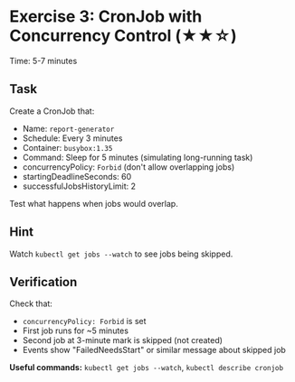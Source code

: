 # Exercise 3: CronJob with Concurrency Control (★★☆)

Time: 5-7 minutes

## Task

Create a CronJob that:

- Name: `report-generator`
- Schedule: Every 3 minutes
- Container: `busybox:1.35`
- Command: Sleep for 5 minutes (simulating long-running task)
- concurrencyPolicy: `Forbid` (don't allow overlapping jobs)
- startingDeadlineSeconds: 60
- successfulJobsHistoryLimit: 2

Test what happens when jobs would overlap.

## Hint

Watch `kubectl get jobs --watch` to see jobs being skipped.

## Verification

Check that:

- `concurrencyPolicy: Forbid` is set
- First job runs for ~5 minutes
- Second job at 3-minute mark is skipped (not created)
- Events show "FailedNeedsStart" or similar message about skipped job

**Useful commands:** `kubectl get jobs --watch`, `kubectl describe cronjob`
